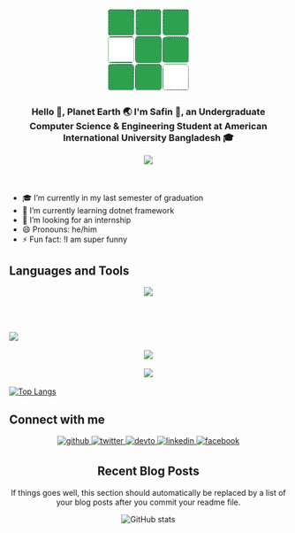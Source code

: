 <div align="center">
<img src="https://github.com/404RequestedUserNotFound/404RequestedUserNotFound/blob/main/Cube-White.gif" />
</div>  
  

### <div align="center">Hello 👋, Planet Earth 🌏 I'm Safin 👦, an Undergraduate Computer Science & Engineering Student at American International University Bangladesh 🎓</div>  
<div align="center">
  <img src="https://gpvc.arturio.dev/404RequestedUserNotFound">
</div>


<br/>
<br/>


- 🎓 I’m currently in my last semester of graduation  
- 📖 I’m currently learning dotnet framework  
- 🤔 I’m looking for an internship  
- 😄 Pronouns: he/him  
- ⚡ Fun fact: !I am super funny  
  


## Languages and Tools
<p align="center">
  <a href="https://skillicons.dev">
    <img src="https://skillicons.dev/icons?i=cs,cpp,js,html,css,dotnet,java,js,mysql,php,github,linux,matlab,octave,postman" />
  </a>
</p>

<br/>  
<br/>  


<p align="left">
    <img src="https://github-readme-stats.vercel.app/api?username=404RequestedUserNotFound&show_icons=true&count_private=true" />
</p> <p align="center">
    <img src="https://streak-stats.demolab.com/?user=404RequestedUserNotFound" />
</p>

<p align="center">
    <img src="https://streak-stats.demolab.com/?user=404RequestedUserNotFound" />
</p>


[![Top Langs](https://github-readme-stats.vercel.app/api/top-langs/?username=404RequestedUserNotFound&layout=compact)](https://github.com/anuraghazra/github-readme-stats)



## Connect with me  
<div align="center">
  
<a href="https://github.com/404RequestedUserNotFound" target="_blank">
<img src=https://img.shields.io/badge/github-%2324292e.svg?&style=for-the-badge&logo=github&logoColor=white alt=github style="margin-bottom: 5px;" />
</a>
  
<a href="https://twitter.com/iamrishavanand" target="_blank">
<img src=https://img.shields.io/badge/twitter-%2300acee.svg?&style=for-the-badge&logo=twitter&logoColor=white alt=twitter style="margin-bottom: 5px;" />
</a>
  
<a href="https://dev.to/404requestedusernotfound" target="_blank">
<img src=https://img.shields.io/badge/dev.to-%2308090A.svg?&style=for-the-badge&logo=dev.to&logoColor=white alt=devto style="margin-bottom: 5px;" />
</a>
  
<a href="https://www.linkedin.com/in/md-safin" target="_blank">
<img src=https://img.shields.io/badge/linkedin-%231E77B5.svg?&style=for-the-badge&logo=linkedin&logoColor=white alt=linkedin style="margin-bottom: 5px;" />
</a>
  
<a href="https://www.facebook.com/AhmedShafinOfficial" target="_blank">
<img src=https://img.shields.io/badge/facebook-%232E87FB.svg?&style=for-the-badge&logo=facebook&logoColor=white alt=facebook style="margin-bottom: 5px;" />
</a>
  

<br/>  





## Recent Blog Posts  
<!-- BLOG-POST-LIST:START -->  
If things goes well, this section should automatically be replaced by a list of your blog posts after you commit your readme file. 
<!-- BLOG-POST-LIST:END -->  
  
  
![GitHub stats](https://github-readme-stats.vercel.app/api?username=404RequestedUserNotFound&show_icons=true&count_private=true)  
